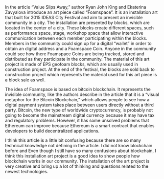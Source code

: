 In the article “Value Slips Away,” author Ryan John King and Ekaterina Zavyalova introduce an art piece called “Foamspace”. It is an installation art that built for 2015 IDEAS City Festival and aim to present an invisible community in a city. The installation are presented by blocks, which are located in the center of a city. These blocks create different spaces, such as performance space, stage, workshop space that allow interactive communication between each member participating within the blocks. Members in the community could sign up for a digital “wallet” in order to obtain an digital address and a Foamspace Coin. Anyone in the community could see how there Foamspace Coins are being tracked, stored and distributed as they participate in the community. The material of this art project is made of EPS geofoam blocks, which are usually used in construction project. At the end of the festival, the blocks are sold back to construction project which represents the material used for this art piece is a block sale as well. 

The idea of Foamspace is based on bitcoin blockchain. It represents the invisible community, like the authors describe in the article that it is a “visual metaphor for the Bitcoin Blockchain,” which allows people to see how a digital payment system takes place between users directly without a third party. Bitcoin, the new type of worldwide cryptocurrency, is probably not going to become the mainstream digital currency because it may have tax and regulatory problems. However, it has some unsolved problems that Ethereum can improve because Ethereum is a smart contract that enables developers to build decentralized applications.

I think this article is a little bit confusing because there are so many technical knowledge not defining in the article. I did not know blockchain before and Even though I still have so many confusions about blockchain, I think this installation art project is a good idea to show people how blockchain works in our community. The installation of the art project is very creative and bring up a lot of thinking and questions related to the newest technologies.
